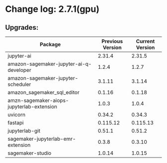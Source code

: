 # Change log: 2.7.1(gpu)

## Upgrades: 

Package | Previous Version | Current Version
---|---|---
jupyter-ai|2.31.4|2.31.5
amazon-sagemaker-jupyter-ai-q-developer|1.2.4|1.2.7
amazon-sagemaker-jupyter-scheduler|3.1.11|3.1.14
amazon_sagemaker_sql_editor|0.1.16|0.1.18
amzn-sagemaker-aiops-jupyterlab-extension|1.0.3|1.0.4
uvicorn|0.34.2|0.34.3
fastapi|0.115.12|0.115.13
jupyterlab-git|0.51.1|0.51.2
sagemaker-jupyterlab-emr-extension|0.3.8|0.3.10
sagemaker-studio|1.0.14|1.0.15
